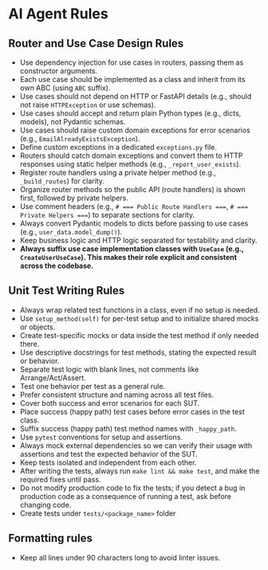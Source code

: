 # AI Agent Rules

## Router and Use Case Design Rules

- Use dependency injection for use cases in routers, passing them as constructor arguments.
- Each use case should be implemented as a class and inherit from its own ABC (using `ABC` suffix).
- Use cases should not depend on HTTP or FastAPI details (e.g., should not raise `HTTPException` or use schemas).
- Use cases should accept and return plain Python types (e.g., dicts, models), not Pydantic schemas.
- Use cases should raise custom domain exceptions for error scenarios (e.g., `EmailAlreadyExistsException`).
- Define custom exceptions in a dedicated `exceptions.py` file.
- Routers should catch domain exceptions and convert them to HTTP responses using static helper methods (e.g., `_report_user_exists`).
- Register route handlers using a private helper method (e.g., `_build_routes`) for clarity.
- Organize router methods so the public API (route handlers) is shown first, followed by private helpers.
- Use comment headers (e.g., `# === Public Route Handlers ===`, `# === Private Helpers ===`) to separate sections for clarity.
- Always convert Pydantic models to dicts before passing to use cases (e.g., `user_data.model_dump()`).
- Keep business logic and HTTP logic separated for testability and clarity.
- **Always suffix use case implementation classes with `UseCase` (e.g., `CreateUserUseCase`). This makes their role explicit and consistent across the codebase.**

## Unit Test Writing Rules

- Always wrap related test functions in a class, even if no setup is needed.
- Use `setup_method(self)` for per-test setup and to initialize shared mocks or objects.
- Create test-specific mocks or data inside the test method if only needed there.
- Use descriptive docstrings for test methods, stating the expected result or behavior.
- Separate test logic with blank lines, not comments like Arrange/Act/Assert.
- Test one behavior per test as a general rule.
- Prefer consistent structure and naming across all test files.
- Cover both success and error scenarios for each SUT.
- Place success (happy path) test cases before error cases in the test class.
- Suffix success (happy path) test method names with `_happy_path`.
- Use `pytest` conventions for setup and assertions.
- Always mock external dependencies so we can verify their usage with assertions and test the expected behavior of the SUT.
- Keep tests isolated and independent from each other.
- After writing the tests, always run `make lint && make test`, and make the required fixes until pass.
- Do not modify production code to fix the tests; if you detect a bug in production code as a consequence of running a test, ask before changing code.
- Create tests under `tests/<package_name>` folder

## Formatting rules

- Keep all lines under 90 characters long to avoid linter issues.